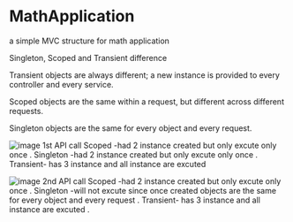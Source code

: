 # MathApplication
a simple MVC structure for math application 

Singleton, Scoped and Transient difference 

Transient objects are always different; a new instance is provided to every controller and every service.

Scoped objects are the same within a request, but different across different requests.

Singleton objects are the same for every object and every request.

![image](https://user-images.githubusercontent.com/55627267/184221965-38b45f59-0244-4e77-b05e-af89e8309845.png)
1st API call 
Scoped -had 2 instance created but only excute only once .
Singleton -had 2 instance created but only excute only once .
Transient- has 3 instance and all instance are excuted 

![image](https://user-images.githubusercontent.com/55627267/184222191-d0e765e8-041b-425e-b50e-6673a01244d4.png)
2nd API call
Scoped -had 2 instance created but only excute only once .
Singleton -will not excute since once created  objects are the same for every object and every request  .
Transient- has 3 instance and all instance are excuted .
